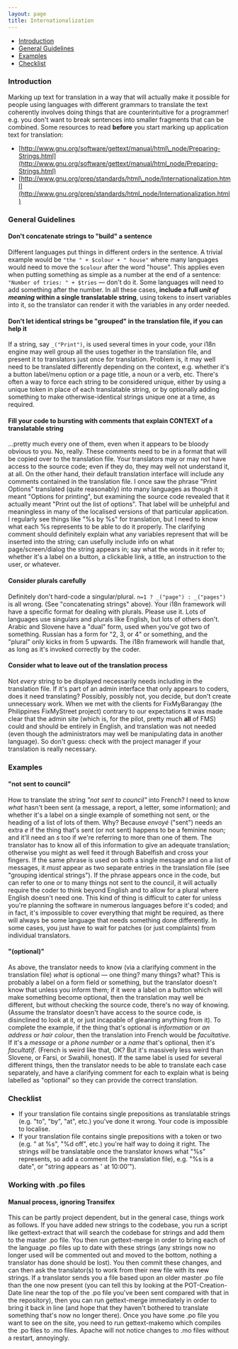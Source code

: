 ```yaml
---
layout: page
title: Internationalization
---
```

-   [Introduction](#introduction)
-   [General Guidelines](#general-guidelines)
-   [Examples](#examples)
-   [Checklist](#checklist)

### Introduction

Marking up text for translation in a way that will actually make it
possible for people using languages with different grammars to translate
the text coherently involves doing things that are counterintuitive for
a programmer! e.g. you don't want to break sentences into smaller
fragments that can be combined. Some resources to read **before** you
start marking up application text for translation:

-   [http://www.gnu.org/software/gettext/manual/html\_node/Preparing-Strings.html](http://www.gnu.org/software/gettext/manual/html_node/Preparing-Strings.html)
-   [http://www.gnu.org/prep/standards/html\_node/Internationalization.html](http://www.gnu.org/prep/standards/html_node/Internationalization.html)

### General Guidelines

#### Don't concatenate strings to "build" a sentence

Different languages put things in different orders in the sentence. A
trivial example would be `"the " + $colour + " house"` where many
languages would need to move the `$colour` after the word "house". This
applies even when putting something as simple as a number at the end of
a sentence: `"Number of tries: " + $tries` — don't do it. Some languages
will need to add something after the number. In all these cases,
**include a full *unit of meaning* within a single translatable
string**, using tokens to insert variables into it, so the translator
can render it with the variables in any order needed.

#### Don't let identical strings be "grouped" in the translation file, if you can help it

If a string, say `_("Print")`, is used several times in your code, your
i18n engine may well group all the uses together in the translation
file, and present it to translators just once for translation. Problem
is, it may well need to be translated differently depending on the
context, e.g. whether it's a button label/menu option or a page title, a
noun or a verb, etc. There's often a way to force each string to be
considered unique, either by using a unique token in place of each
translatable string, or by optionally adding something to make
otherwise-identical strings unique one at a time, as required.

#### Fill your code to bursting with comments that explain CONTEXT of a translatable string

...pretty much every one of them, even when it appears to be bloody
obvious to you. No, really. These comments need to be in a format that
will be copied over to the translation file. Your translators may or may
not have access to the source code; even if they do, they may well not
understand it, at all. On the other hand, their default translation
interface will include any comments contained in the translation file. I
once saw the phrase "Print Options" translated (quite reasonably) into
many languages as though it meant "Options for printing", but examining
the source code revealed that it actually meant "Print out the list of
options". That label will be unhelpful and meaningless in many of the
localised versions of that particular application. I regularly see
things like "%s by %s" for translation, but I need to know what each %s
represents to be able to do it properly. The clarifying comment should
definitely explain what any variables represent that will be inserted
into the string; can usefully include info on what page/screen/dialog
the string appears in; say what the words in it refer to; whether it's a
label on a button, a clickable link, a title, an instruction to the
user, or whatever.

#### Consider plurals carefully

Definitely don't hard-code a singular/plural.
`n=1 ? _("page") : _("pages")` is all wrong. (See "concatenating
strings" above). Your i18n framework will have a specific format for
dealing with plurals. Please use it. Lots of languages use singulars and
plurals like English, but lots of others don't. Arabic and Slovene have
a "dual" form, used when you've got two of something. Russian has a form
for "2, 3, or 4" or something, and the "plural" only kicks in from 5
upwards. The i18n framework will handle that, as long as it's invoked
correctly by the coder.

#### Consider what to leave out of the translation process

Not *every* string to be displayed necessarily needs including in the
translation file. If it's part of an admin interface that only appears
to coders, does it need translating? Possibly, possibly not, you decide,
but don't create unnecessary work. When we met with the clients for
FixMyBarangay (the Philippines FixMyStreet project) contrary to our
expectations it was made clear that the admin site (which is, for the
pilot, pretty much **all** of FMS) could and should be entirely in
English, and translation was not needed (even though the administrators
may well be manipulating data in another language). So don't guess:
check with the project manager if your translation is really necessary.

### Examples

#### "not sent to council"

How to translate the string *"not sent to council"* into French? I need
to know *what* hasn't been sent (a message, a report, a letter, some
information); and whether it's a label on a single example of something
not sent, or the heading of a list of lots of them. Why? Because
*envoyé* ("sent") needs an extra *e* if the thing that's sent (or not
sent) happens to be a feminine noun; and it'll need an *s* too if we're
referring to more than one of them. The translator has to know all of
this information to give an adequate translation; otherwise you might as
well feed it through Babelfish and cross your fingers. If the same
phrase is used on both a single message and on a list of messages, it
*must* appear as two separate entries in the translation file (see
"grouping identical strings"). If the phrase appears once in the code,
but can refer to one or to many things not sent to the council, it will
actually require the coder to think beyond English and to allow for a
plural where English doesn't need one. This kind of thing is difficult
to cater for unless you're planning the software in numerous languages
before it's coded; and in fact, it's impossible to cover everything that
might be required, as there will always be some language that needs
something done differently. In some cases, you just have to wait for
patches (or just complaints) from individual translators.

#### "(optional)"

As above, the translator needs to know (via a clarifying comment in the
translation file) *what* is optional — one thing? many things? what?
This is probably a label on a form field or something, but the
translator doesn't know that unless you inform them; if it were a label
on a button which will make something become optional, then the
translation may well be different, but without checking the source code,
there's no way of knowing. (Assume the translator doesn't have access to
the source code, is disinclined to look at it, or just incapable of
gleaning anything from it). To complete the example, if the thing that's
optional is *information* or *an address* or *hair colour*, then the
translation into French would be *facultative*. If it's a *message* or a
*phone number* or a *name* that's optional, then it's *facultatif*.
(French is weird like that, OK? But it's massively less weird than
Slovene, or Farsi, or Swahili, honest). If the same label is used for
several different things, then the translator needs to be able to
translate each case separately, and have a clarifying comment for each
to explain what is being labelled as "optional" so they can provide the
correct translation.

### Checklist

-   If your translation file contains single prepositions as
    translatable strings (e.g. "to", "by", "at", etc.) you've done it
    wrong. Your code is impossible to localise.
-   If your translation file contains single prepositions with a token
    or two (e.g. " at %s", "%d off", etc.) you're half way to doing it
    right. The strings *will* be translatable once the translator knows
    what "%s" represents, so add a comment (in the translation file),
    e.g. "%s is a date", or "string appears as ' at 10:00'").

### Working with .po files

#### Manual process, ignoring Transifex

This can be partly project dependent, but in the general case, things
work as follows. If you have added new strings to the codebase, you run
a script like gettext-extract that will search the codebase for strings
and add them to the master .po file. You then run gettext-merge in order
to bring each of the language .po files up to date with these strings
(any strings now no longer used will be commented out and moved to the
bottom, nothing a translator has done should be lost). You then commit
these changes, and can then ask the translator(s) to work from their new
file with its new strings. If a translator sends you a file based upon
an older master .po file than the one now present (you can tell this by
looking at the POT-Creation-Date line near the top of the .po file
you've been sent compared with that in the repository), then you can run
gettext-merge immediately in order to bring it back in line (and hope
that they haven't bothered to translate something that's now no longer
there). Once you have some .po file you want to see on the site, you
need to run gettext-makemo which compiles the .po files to .mo files.
Apache will not notice changes to .mo files without a restart,
annoyingly.

